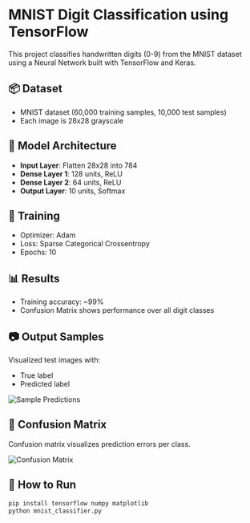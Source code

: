 # MNIST Digit Classification using TensorFlow

This project classifies handwritten digits (0-9) from the MNIST dataset using a Neural Network built with TensorFlow and Keras.

## 📦 Dataset
- MNIST dataset (60,000 training samples, 10,000 test samples)
- Each image is 28x28 grayscale

## 🧠 Model Architecture
- **Input Layer**: Flatten 28x28 into 784
- **Dense Layer 1**: 128 units, ReLU
- **Dense Layer 2**: 64 units, ReLU
- **Output Layer**: 10 units, Softmax

## 🧪 Training
- Optimizer: Adam
- Loss: Sparse Categorical Crossentropy
- Epochs: 10

## 📊 Results
- Training accuracy: ~99%
- Confusion Matrix shows performance over all digit classes

## 📷 Output Samples
Visualized test images with:
- True label
- Predicted label

![Sample Predictions](digit_predictions.png)

## 🧮 Confusion Matrix
Confusion matrix visualizes prediction errors per class.

![Confusion Matrix](confusion_matrix.png)

## 🚀 How to Run
```bash
pip install tensorflow numpy matplotlib
python mnist_classifier.py
